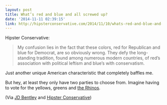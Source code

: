 ```yaml
---
layout: post
title: What’s red and blue and all screwed up?
date: '2014-11-11 02:39:15'
link: http://hipsterconservative.com/2014/11/10/whats-red-and-blue-and-all-screwed-up/
---
```


Hipster Conservative: 

> My confusion lies in the fact that these colors, red for Republican and blue for Democrat, are so obviously wrong. They defy the long-standing tradition, found among numerous modern countries, of red’s association with political leftism and blue’s with conservatism. 

Just another unique American characteristic that completely baffles me.

But hey, at least they only have two parties to choose from. Imagine having to vote for the yellows, greens and [the Rhinos](http://en.m.wikipedia.org/wiki/Rhinoceros_Party). 

(Via [JD Bentley](http://twitter.com/jdbentley) and [Hipster Conservative](https://twitter.com/hipstercon/status/531808293639835648))